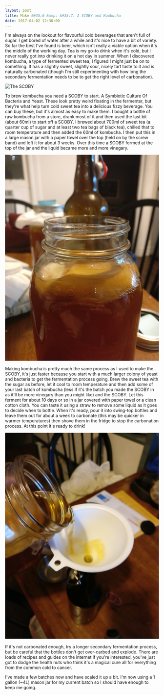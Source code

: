 ```yaml
---
layout: post
title: Make &#35;6 &amp; &#35;7: A SCOBY and Kombucha
date: 2017-04-02 12:30:00
---
```


I'm always on the lookout for flavourful cold beverages that aren't full of sugar. I get bored of water after a while and it's nice to have a bit of variety. So far the best I've found is beer, which isn't really a viable option when it's the middle of the working day. Tea is my go-to drink when it's cold, but I never really got into drinking it on a hot day in summer. When I discovered kombucha, a type of fermented sweet tea, I figured I might just be on to something. It has a slightly sweet, slightly sour, nicely tart taste to it and is naturally carbonated (though I'm still experimenting with how long the secondary fermentation needs to be to get the right level of carbonation).

![The SCOBY](/assets/images/makes/7-3.jpg)

To brew kombucha you need a SCOBY to start. A Symbiotic Culture Of Bacteria and Yeast. These look pretty weird floating in the fermenter, but they're what help turn cold sweet tea into a delicious fizzy beverage. You can buy these, but it's almost as easy to make them. I bought a bottle of raw kombucha from a store, drank most of it and then used the last bit (about 60ml) to start off a SCOBY. I brewed about 700ml of sweet tea (a quarter cup of sugar and at least two tea bags of black tea), chilled that to room temperature and then added the 60ml of kombucha. I then put this in a large mason jar with a paper towel over the top (held on by the screw band) and left it for about 3 weeks. Over this time a SCOBY formed at the top of the jar and the liquid became more and more vinegary.

![Kombucha brewing](/assets/images/makes/7-4.jpg)

Making kombucha is pretty much the same process as I used to make the SCOBY, it's just faster because you start with a much larger colony of yeast and bacteria to get the fermentation process going. Brew the sweet tea with the sugar as before, let it cool to room temperature and then add some of your last batch of kombucha (less if it's the batch you made the SCOBY in as it'll be more vinegary than you might like) and the SCOBY. Let this ferment for about 10 days or so in a jar covered with paper towel or a clean cotton cloth. You can taste it using a straw to remove some liquid as it goes to decide when to bottle. When it's ready, pour it into swing-top bottles and leave them out for about a week to carbonate (this may be quicker in warmer temperatures) then shove them in the fridge to stop the carbonation process. At this point it's ready to drink!

![Bottling](/assets/images/makes/7-2.jpg)

If it's not carbonated enough, try a longer secondary fermentation process, but be careful that the bottles don't get over-carbed and explode. There are loads of recipes and guides on the internet if you're interested, you've just got to dodge the health nuts who think it's a magical cure all for everything from the common cold to cancer.

I've made a few batches now and have scaled it up a bit. I'm now using a 1 gallon (~4L) mason jar for my current batch so I should have enough to keep me going.
